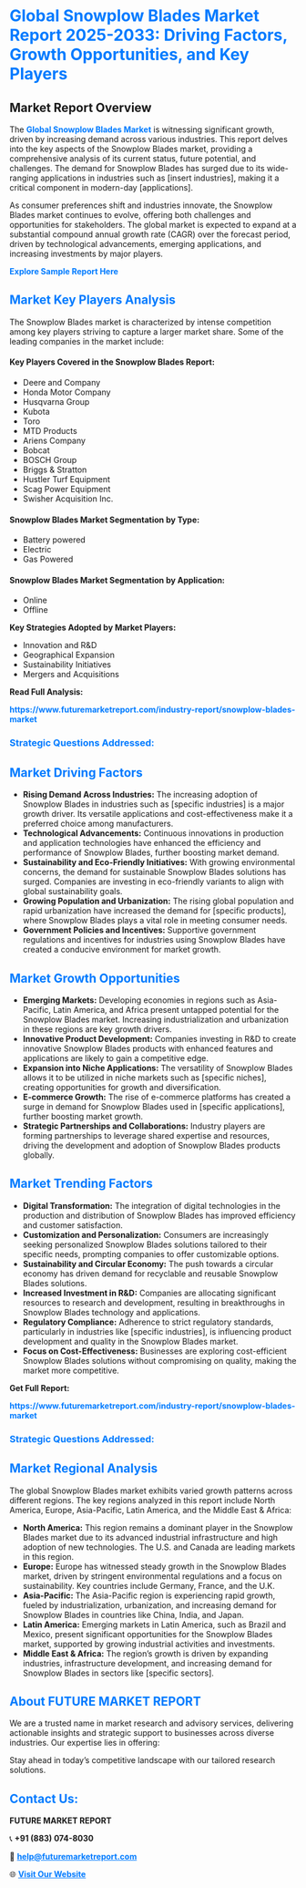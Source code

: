 <h1 style="color: #007BFF;">Global Snowplow Blades Market Report 2025-2033: Driving Factors, Growth Opportunities, and Key Players</h1>

<section id="overview">
<h2>Market Report Overview</h2>
<p>The <a href="https://www.futuremarketreport.com/industry-report/snowplow-blades-market" style="color: #007BFF; text-decoration: none;"><strong>Global Snowplow Blades Market</strong></a> is witnessing significant growth, driven by increasing demand across various industries. This report delves into the key aspects of the Snowplow Blades market, providing a comprehensive analysis of its current status, future potential, and challenges. The demand for Snowplow Blades has surged due to its wide-ranging applications in industries such as [insert industries], making it a critical component in modern-day [applications].</p>
<p>As consumer preferences shift and industries innovate, the Snowplow Blades market continues to evolve, offering both challenges and opportunities for stakeholders. The global market is expected to expand at a substantial compound annual growth rate (CAGR) over the forecast period, driven by technological advancements, emerging applications, and increasing investments by major players.</p>
</section>

<section id="overview">
<p><a href="https://www.futuremarketreport.com/request-sample/reportId=36034" style="color: #007BFF; text-decoration: none;"><strong>Explore Sample Report Here</strong></a></p>
</section>

<section id="key-players">
<h2 style="color: #007BFF;">Market Key Players Analysis</h2>
<p>The Snowplow Blades market is characterized by intense competition among key players striving to capture a larger market share. Some of the leading companies in the market include:</p>
<h4>Key Players Covered in the Snowplow Blades Report:</h4>
<ul><li>Deere and Company</li><li>Honda Motor Company</li><li>Husqvarna Group</li><li>Kubota</li><li>Toro</li><li>MTD Products</li><li>Ariens Company</li><li>Bobcat</li><li>BOSCH Group</li><li>Briggs &amp; Stratton</li><li>Hustler Turf Equipment</li><li>Scag Power Equipment</li><li>Swisher Acquisition Inc.</li></ul>
<h4>Snowplow Blades Market Segmentation by Type:</h4>
<ul><li>Battery powered</li><li>Electric</li><li>Gas Powered</li></ul>

<h4>Snowplow Blades Market Segmentation by Application:</h4>
<ul><li>Online</li><li>Offline</li></ul>
<p><strong>Key Strategies Adopted by Market Players:</strong></p>
<ul>
<li>Innovation and R&D</li>
<li>Geographical Expansion</li>
<li>Sustainability Initiatives</li>
<li>Mergers and Acquisitions</li>
</ul>
</section>

<section>
<p><strong>Read Full Analysis: </strong></p><a href="https://www.futuremarketreport.com/industry-report/snowplow-blades-market" style="color: #007BFF; text-decoration: none;"><strong>https://www.futuremarketreport.com/industry-report/snowplow-blades-market</strong></a>
<h3 style="color: #007BFF;">Strategic Questions Addressed:</h3>
</section>

<section id="driving-factors">
<h2 style="color: #007BFF;">Market Driving Factors</h2>
<ul>
<li><strong>Rising Demand Across Industries:</strong> The increasing adoption of Snowplow Blades in industries such as [specific industries] is a major growth driver. Its versatile applications and cost-effectiveness make it a preferred choice among manufacturers.</li>
<li><strong>Technological Advancements:</strong> Continuous innovations in production and application technologies have enhanced the efficiency and performance of Snowplow Blades, further boosting market demand.</li>
<li><strong>Sustainability and Eco-Friendly Initiatives:</strong> With growing environmental concerns, the demand for sustainable Snowplow Blades solutions has surged. Companies are investing in eco-friendly variants to align with global sustainability goals.</li>
<li><strong>Growing Population and Urbanization:</strong> The rising global population and rapid urbanization have increased the demand for [specific products], where Snowplow Blades plays a vital role in meeting consumer needs.</li>
<li><strong>Government Policies and Incentives:</strong> Supportive government regulations and incentives for industries using Snowplow Blades have created a conducive environment for market growth.</li>
</ul>
</section>

<section id="growth-opportunities">
<h2 style="color: #007BFF;">Market Growth Opportunities</h2>
<ul>
<li><strong>Emerging Markets:</strong> Developing economies in regions such as Asia-Pacific, Latin America, and Africa present untapped potential for the Snowplow Blades market. Increasing industrialization and urbanization in these regions are key growth drivers.</li>
<li><strong>Innovative Product Development:</strong> Companies investing in R&D to create innovative Snowplow Blades products with enhanced features and applications are likely to gain a competitive edge.</li>
<li><strong>Expansion into Niche Applications:</strong> The versatility of Snowplow Blades allows it to be utilized in niche markets such as [specific niches], creating opportunities for growth and diversification.</li>
<li><strong>E-commerce Growth:</strong> The rise of e-commerce platforms has created a surge in demand for Snowplow Blades used in [specific applications], further boosting market growth.</li>
<li><strong>Strategic Partnerships and Collaborations:</strong> Industry players are forming partnerships to leverage shared expertise and resources, driving the development and adoption of Snowplow Blades products globally.</li>
</ul>
</section>

<section id="trending-factors">
<h2 style="color: #007BFF;">Market Trending Factors</h2>
<ul>
<li><strong>Digital Transformation:</strong> The integration of digital technologies in the production and distribution of Snowplow Blades has improved efficiency and customer satisfaction.</li>
<li><strong>Customization and Personalization:</strong> Consumers are increasingly seeking personalized Snowplow Blades solutions tailored to their specific needs, prompting companies to offer customizable options.</li>
<li><strong>Sustainability and Circular Economy:</strong> The push towards a circular economy has driven demand for recyclable and reusable Snowplow Blades solutions.</li>
<li><strong>Increased Investment in R&D:</strong> Companies are allocating significant resources to research and development, resulting in breakthroughs in Snowplow Blades technology and applications.</li>
<li><strong>Regulatory Compliance:</strong> Adherence to strict regulatory standards, particularly in industries like [specific industries], is influencing product development and quality in the Snowplow Blades market.</li>
<li><strong>Focus on Cost-Effectiveness:</strong> Businesses are exploring cost-efficient Snowplow Blades solutions without compromising on quality, making the market more competitive.</li>
</ul>
</section>

<section>
<p><strong>Get Full Report: </strong></p><a href="https://www.futuremarketreport.com/industry-report/snowplow-blades-market" style="color: #007BFF; text-decoration: none;"><strong>https://www.futuremarketreport.com/industry-report/snowplow-blades-market</strong></a>
<h3 style="color: #007BFF;">Strategic Questions Addressed:</h3>
</section>


<section id="regional-analysis">
<h2 style="color: #007BFF;">Market Regional Analysis</h2>
<p>The global Snowplow Blades market exhibits varied growth patterns across different regions. The key regions analyzed in this report include North America, Europe, Asia-Pacific, Latin America, and the Middle East & Africa:</p>
<ul>
<li><strong>North America:</strong> This region remains a dominant player in the Snowplow Blades market due to its advanced industrial infrastructure and high adoption of new technologies. The U.S. and Canada are leading markets in this region.</li>
<li><strong>Europe:</strong> Europe has witnessed steady growth in the Snowplow Blades market, driven by stringent environmental regulations and a focus on sustainability. Key countries include Germany, France, and the U.K.</li>
<li><strong>Asia-Pacific:</strong> The Asia-Pacific region is experiencing rapid growth, fueled by industrialization, urbanization, and increasing demand for Snowplow Blades in countries like China, India, and Japan.</li>
<li><strong>Latin America:</strong> Emerging markets in Latin America, such as Brazil and Mexico, present significant opportunities for the Snowplow Blades market, supported by growing industrial activities and investments.</li>
<li><strong>Middle East & Africa:</strong> The region’s growth is driven by expanding industries, infrastructure development, and increasing demand for Snowplow Blades in sectors like [specific sectors].</li>
</ul>
</section>

<footer>
<h2 style="color: #007BFF;">About FUTURE MARKET REPORT</h2>
<p>We are a trusted name in market research and advisory services, delivering actionable insights and strategic support to businesses across diverse industries. Our expertise lies in offering:</p>

<p>Stay ahead in today’s competitive landscape with our tailored research solutions.</p>

<h2 style="color: #007BFF;">Contact Us:</h2>
<p><strong>FUTURE MARKET REPORT</strong></p>
<p>📞 <strong>+91 (883) 074-8030</strong></p>
<p>📧 <strong><a href="mailto:help@futuremarketreport.com" style="color: #007BFF;">help@futuremarketreport.com</a></strong></p>
<p>🌐 <strong><a href="https://www.futuremarketreport.com/" style="color: #007BFF;">Visit Our Website</a></strong></p>
</footer>